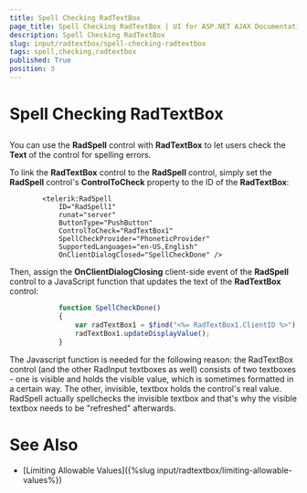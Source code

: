 ```yaml
---
title: Spell Checking RadTextBox
page_title: Spell Checking RadTextBox | UI for ASP.NET AJAX Documentation
description: Spell Checking RadTextBox
slug: input/radtextbox/spell-checking-radtextbox
tags: spell,checking,radtextbox
published: True
position: 3
---
```


# Spell Checking RadTextBox



## 

You can use the __RadSpell__ control with __RadTextBox__ to let users check the __Text__ of the control for spelling errors.

To link the __RadTextBox__ control to the __RadSpell__ control, simply set the __RadSpell__ control's __ControlToCheck__ property to the ID of the __RadTextBox__:

````ASPNET
	    <telerik:RadSpell
	        ID="RadSpell1"
	        runat="server"
	        ButtonType="PushButton"
	        ControlToCheck="RadTextBox1"
	        SpellCheckProvider="PhoneticProvider"
	        SupportedLanguages="en-US,English"   
	        OnClientDialogClosed="SpellCheckDone" />
````



Then, assign the __OnClientDialogClosing__ client-side event of the __RadSpell__ control to a JavaScript function that updates the text of the __RadTextBox__ control:

````JavaScript
	        function SpellCheckDone()
	        {
	            var radTextBox1 = $find("<%= RadTextBox1.ClientID %>");
	            radTextBox1.updateDisplayValue();
	        }
````



The Javascript function is needed for the following reason: the RadTextBox control (and the other RadInput textboxes as well) consists of two textboxes - one is visible and holds the visible value, which is sometimes formatted in a certain way. The other, invisible, textbox holds the control's real value. RadSpell actually spellchecks the invisible textbox and that's why the visible textbox needs to be "refreshed" afterwards.

# See Also

 * [Limiting Allowable Values]({%slug input/radtextbox/limiting-allowable-values%})
